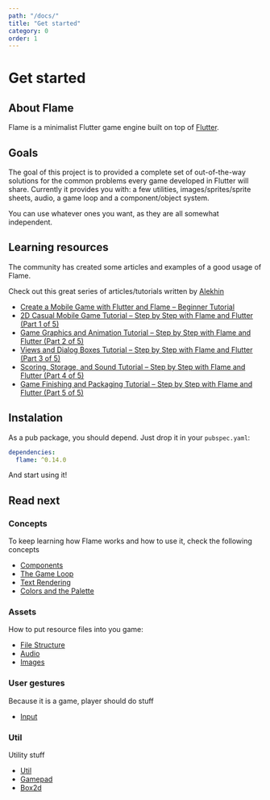 ```yaml
---
path: "/docs/"
title: "Get started"
category: 0
order: 1
---
```


# Get started

## About Flame

Flame is a minimalist Flutter game engine built on top of [Flutter](https://flutter.dev/).

## Goals

The goal of this project is to provided a complete set of out-of-the-way solutions for the common problems every game developed in Flutter will share.
Currently it provides you with: a few utilities, images/sprites/sprite sheets, audio, a game loop and a component/object system.

You can use whatever ones you want, as they are all somewhat independent.

## Learning resources

The community has created some articles and examples of a good usage of Flame.

Check out this great series of articles/tutorials written by [Alekhin](https://github.com/japalekhin)

 - [Create a Mobile Game with Flutter and Flame – Beginner Tutorial](https://jap.alekhin.io/create-mobile-game-flutter-flame-beginner-tutorial)
 - [2D Casual Mobile Game Tutorial – Step by Step with Flame and Flutter (Part 1 of 5)](https://jap.alekhin.io/2d-casual-mobile-game-tutorial-flame-flutter-part-1)
 - [Game Graphics and Animation Tutorial – Step by Step with Flame and Flutter (Part 2 of 5)](https://jap.alekhin.io/game-graphics-and-animation-tutorial-flame-flutter-part-2)
 - [Views and Dialog Boxes Tutorial – Step by Step with Flame and Flutter (Part 3 of 5)](https://jap.alekhin.io/views-dialog-boxes-tutorial-flame-flutter-part-3)
 - [Scoring, Storage, and Sound Tutorial – Step by Step with Flame and Flutter (Part 4 of 5)](https://jap.alekhin.io/scoring-storage-sound-tutorial-flame-flutter-part-4)
 - [Game Finishing and Packaging Tutorial – Step by Step with Flame and Flutter (Part 5 of 5)](https://jap.alekhin.io/game-finishing-packaging-tutorial-flame-flutter-part-5)

## Instalation

As a pub package, you should depend. Just drop it in your `pubspec.yaml`:


```yaml
dependencies:
  flame: ^0.14.0
```

And start using it!


## Read next

### Concepts

To keep learning how Flame works and how to use it, check the following concepts

* [Components](/docs/components)
* [The Game Loop](/docs/game-loop)
* [Text Rendering](/docs/text-rendering)
* [Colors and the Palette](/docs/colors)

### Assets

How to put resource files into you game:

* [File Structure](/docs/file-structure)
* [Audio](/docs/audio)
* [Images](/docs/images)

### User gestures

Because it  is a game, player should do stuff

* [Input](/docs/input)


### Util

Utility stuff

* [Util](/docs/util)
* [Gamepad](/docs/gamepad)
* [Box2d](/docs/box2d)


